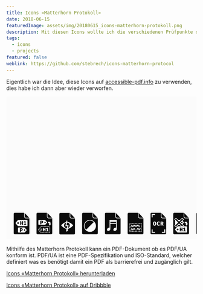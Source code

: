 ```yaml
---
title: Icons «Matterhorn Protokoll»
date: 2018-06-15
featuredImage: assets/img/20180615_icons-matterhorn-protokoll.png
description: Mit diesen Icons wollte ich die verschiedenen Prüfpunkte des Matterhorn Protokolls visualiseren.
tags:
  - icons
  - projects
featured: false
weblink: https://github.com/stebrech/icons-matterhorn-protocol
---
```

Eigentlich war die Idee, diese Icons auf [accessible-pdf.info](https://accessible-pdf.info/de/) zu verwenden, dies habe ich dann aber wieder verworfen.

![Icons Matterhorn Protokoll.](assets/img/20180615_icons-matterhorn-protokoll_1.gif)

Mithilfe des Matterhorn Protokoll kann ein PDF-Dokument ob es PDF/UA konform ist. PDF/UA ist eine PDF-Spezifikation und ISO-Standard, welcher definiert was es benötigt damit ein PDF als barrierefrei und zugänglich gilt.

[Icons «Matterhorn Protokoll» herunterladen](https://github.com/stebrech/icons-matterhorn-protocol)

[Icons «Matterhorn Protokoll» auf Dribbble](https://dribbble.com/shots/4710628-Icons-Matterhorn-Protocol)
